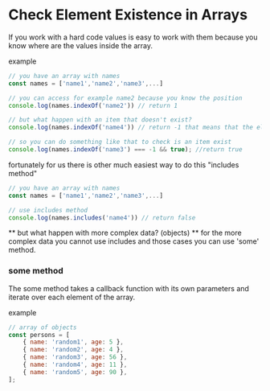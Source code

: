 # Check Element Existence in Arrays

If you work with a hard code values is easy to work with them because you know where are the values inside the array.

example

```js
// you have an array with names
const names = ['name1','name2','name3',...]

// you can access for example name2 because you know the position
console.log(names.indexOf('name2')) // return 1

// but what happen with an item that doesn't exist?
console.log(names.indexOf('name4')) // return -1 that means that the element doesn't exist

// so you can do something like that to check is an item exist
console.log(names.indexOf('name3') === -1 && true); //return true
```

fortunately for us there is other much easiest way to do this "includes method"

```js
// you have an array with names
const names = ['name1','name2','name3',...]

// use includes method
console.log(names.includes('name4')) // return false
```

** but what happen with more complex data? (objects) **
for the more complex data you cannot use includes and those cases you can use 'some' method.

### some method

The some method takes a callback function with its own parameters and iterate over each element of the array.

example

```js
// array of objects
const persons = [
	{ name: 'random1', age: 5 },
	{ name: 'random2', age: 4 },
	{ name: 'random3', age: 56 },
	{ name: 'random4', age: 11 },
	{ name: 'random5', age: 90 },
];
```
